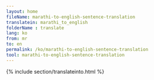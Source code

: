 ```yaml
---
layout: home
fileName: marathi-to-english-sentence-translation
translatein: marathi_to_english
folderName : translate
lang: ko
from: mr
to: en
permalink: /ko/marathi-to-english-sentence-translation
tool: marathi-to-english-sentence-translation
---
```

{% include section/translateinto.html %}